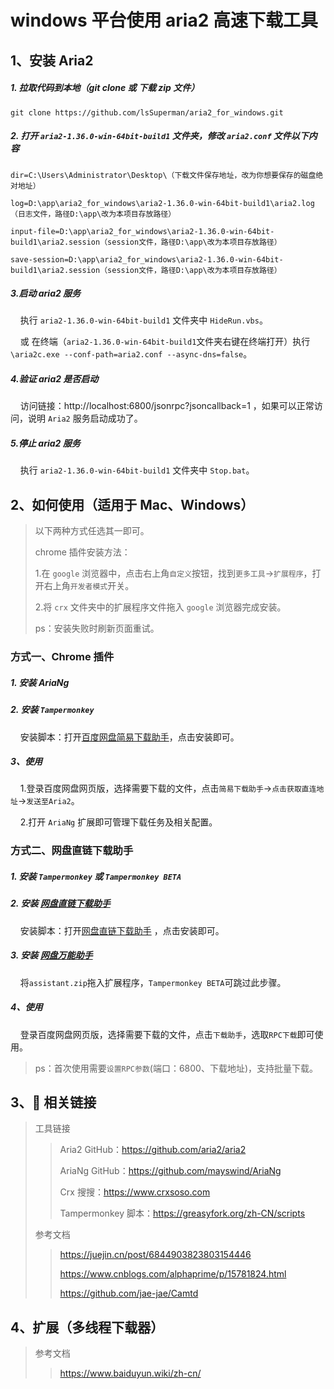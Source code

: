 # **windows 平台使用 aria2 高速下载工具**

## **1、安装 Aria2**

##### 1. 拉取代码到本地（git clone 或 下载 zip 文件）

```
git clone https://github.com/lsSuperman/aria2_for_windows.git
```

##### 2. 打开 `aria2-1.36.0-win-64bit-build1` 文件夹，修改 `aria2.conf` 文件以下内容

```
dir=C:\Users\Administrator\Desktop\（下载文件保存地址，改为你想要保存的磁盘绝对地址）

log=D:\app\aria2_for_windows\aria2-1.36.0-win-64bit-build1\aria2.log（日志文件，路径D:\app\改为本项目存放路径）

input-file=D:\app\aria2_for_windows\aria2-1.36.0-win-64bit-build1\aria2.session（session文件，路径D:\app\改为本项目存放路径）

save-session=D:\app\aria2_for_windows\aria2-1.36.0-win-64bit-build1\aria2.session（session文件，路径D:\app\改为本项目存放路径）
```

##### 3.启动 aria2 服务

&nbsp;&nbsp;&nbsp;&nbsp;执行 `aria2-1.36.0-win-64bit-build1` 文件夹中 `HideRun.vbs`。  
  
&nbsp;&nbsp;&nbsp;&nbsp;或 在终端（`aria2-1.36.0-win-64bit-build1`文件夹右键在终端打开）执行 `\aria2c.exe --conf-path=aria2.conf --async-dns=false`。

##### 4.验证 aria2 是否启动

&nbsp;&nbsp;&nbsp;&nbsp;访问链接：http://localhost:6800/jsonrpc?jsoncallback=1 ，如果可以正常访问，说明 `Aria2` 服务启动成功了。

##### 5.停止 aria2 服务

&nbsp;&nbsp;&nbsp;&nbsp;执行 `aria2-1.36.0-win-64bit-build1` 文件夹中 `Stop.bat`。

## **2、如何使用（适用于 Mac、Windows）**

> 以下两种方式任选其一即可。
> 
> chrome 插件安装方法：
> 
> 1.在 `google` 浏览器中，点击右上角`自定义`按钮，找到`更多工具`->`扩展程序`，打开右上角`开发者模式`开关。
> 
> 2.将 `crx` 文件夹中的扩展程序文件拖入 `google` 浏览器完成安装。
> 
> ps：安装失败时刷新页面重试。

### **方式一、Chrome 插件**

##### 1. 安装 AriaNg

##### 2. 安装 `Tampermonkey`

&nbsp;&nbsp;&nbsp;&nbsp;安装脚本：打开[百度网盘简易下载助手](https://greasyfork.org/zh-CN/scripts/418182-百度网盘简易下载助手-直链下载复活版)，点击安装即可。

##### 3、使用

&nbsp;&nbsp;&nbsp;&nbsp;1.登录百度网盘网页版，选择需要下载的文件，点击`简易下载助手`->`点击获取直连地址`->`发送至Aria2`。

&nbsp;&nbsp;&nbsp;&nbsp;2.打开 `AriaNg` 扩展即可管理下载任务及相关配置。

### **方式二、网盘直链下载助手**

##### 1. 安装 `Tampermonkey` 或 `Tampermonkey BETA`

##### 2. 安装 [网盘直链下载助手](https://www.baiduyun.wiki/install.html#📖-使用教程) 

&nbsp;&nbsp;&nbsp;&nbsp;安装脚本：打开[网盘直链下载助手](https://greasyfork.org/zh-CN/scripts/436446-网盘直链下载助手) ，点击安装即可。

##### 3. 安装 [网盘万能助手](https://www.baiduyun.wiki/zh-cn/assistant.html#google_vignette)

&nbsp;&nbsp;&nbsp;&nbsp;将`assistant.zip`拖入扩展程序，`Tampermonkey BETA`可跳过此步骤。

##### 4、使用

&nbsp;&nbsp;&nbsp;&nbsp;登录百度网盘网页版，选择需要下载的文件，点击`下载助手`，选取`RPC下载`即可使用。
  > ps：首次使用需要`设置RPC参数`(端口：6800、下载地址)，支持批量下载。

## **3、🔗 相关链接**

> 工具链接
>
> > Aria2 GitHub：https://github.com/aria2/aria2
> >
> > AriaNg GitHub：https://github.com/mayswind/AriaNg
> >
> > Crx 搜搜：https://www.crxsoso.com
> >
> > Tampermonkey 脚本：https://greasyfork.org/zh-CN/scripts
>
> 参考文档
>
> > https://juejin.cn/post/6844903823803154446
> >
> > https://www.cnblogs.com/alphaprime/p/15781824.html
> >
> > https://github.com/jae-jae/Camtd

## **4、扩展（多线程下载器）**

> 参考文档
>
> > https://www.baiduyun.wiki/zh-cn/
